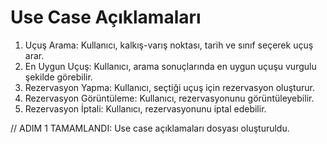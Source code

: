 # Use Case Açıklamaları

1. Uçuş Arama: Kullanıcı, kalkış-varış noktası, tarih ve sınıf seçerek uçuş arar.
2. En Uygun Uçuş: Kullanıcı, arama sonuçlarında en uygun uçuşu vurgulu şekilde görebilir.
3. Rezervasyon Yapma: Kullanıcı, seçtiği uçuş için rezervasyon oluşturur.
4. Rezervasyon Görüntüleme: Kullanıcı, rezervasyonunu görüntüleyebilir.
5. Rezervasyon İptali: Kullanıcı, rezervasyonunu iptal edebilir.

// ADIM 1 TAMAMLANDI: Use case açıklamaları dosyası oluşturuldu.
